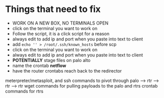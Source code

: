 # Things that need to fix

- WORK ON A NEW BOX, NO TERMINALS OPEN
- click on the terminal you want to work on
- Follow the script, it is a click script for a reason
- always edit to add ip and port when you paste into text to client
- add `echo '' > /root/.ssh/known_hosts` before scp
- click on the terminal you want to work on
- always edit to add ip and port when you paste into text to client
- **POTENTIALLY** stage files on palo alto
- name the crontab **netflow**
- have the router crontabs reach back to the redirector



meterpreter/metasploit, and ssh commands to pivot through palo --> rtr --> rtr --> rtr
wget commands for pulling payloads to the palo and rtrs
crontab commands for rtrs

